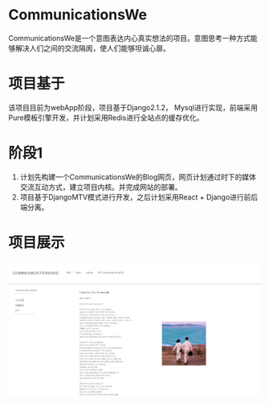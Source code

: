 # CommunicationsWe
CommunicationsWe是一个意图表达内心真实想法的项目。意图思考一种方式能够解决人们之间的交流隔阂，使人们能够坦诚心扉。


# 项目基于
该项目目前为webApp阶段，项目基于Django2.1.2， Mysql进行实现，前端采用Pure模板引擎开发，并计划采用Redis进行全站点的缓存优化。
# 阶段1
1. 计划先构建一个CommunicationsWe的Blog网页，网页计划通过时下的媒体交流互动方式，建立项目内核。并完成网站的部署。
2. 项目基于DjangoMTV模式进行开发，之后计划采用React + Django进行前后端分离。
# 项目展示
![Blog详情页实际效果图](https://github.com/AIM-1993/CommunicationsWe/blob/master/%E9%A1%B9%E7%9B%AE%E5%B1%95%E7%A4%BA.png)
